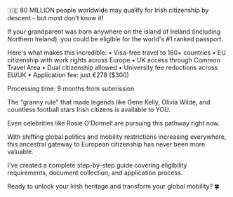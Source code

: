 🇮🇪 80 MILLION people worldwide may qualify for Irish citizenship by descent - but most don't know it!

If your grandparent was born anywhere on the island of Ireland (including Northern Ireland), you could be eligible for the world's #1 ranked passport.

Here's what makes this incredible:
• Visa-free travel to 180+ countries
• EU citizenship with work rights across Europe
• UK access through Common Travel Area
• Dual citizenship allowed
• University fee reductions across EU/UK
• Application fee: just €278 ($300)

Processing time: 9 months from submission

The "granny rule" that made legends like Gene Kelly, Olivia Wilde, and countless football stars Irish citizens is available to YOU.

Even celebrities like Rosie O'Donnell are pursuing this pathway right now.

With shifting global politics and mobility restrictions increasing everywhere, this ancestral gateway to European citizenship has never been more valuable.

I've created a complete step-by-step guide covering eligibility requirements, document collection, and application process.

Ready to unlock your Irish heritage and transform your global mobility? 🍀